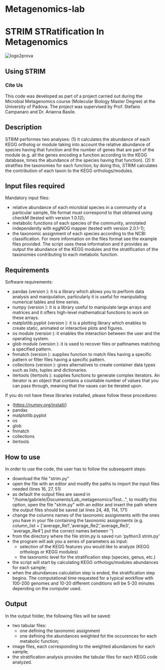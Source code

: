 # Metagenomics-lab
# **STRIM STRatification In Metagenomics** 
![logo2prova](https://repository-images.githubusercontent.com/366718180/d5a34c80-b7d8-11eb-8ca3-0c163cefd5d6)
## Using STRIM

### Cite Us
This code was developed as part of a project carried out during the Microbial Metagenomics course (Molecular Biology Master Degree) at the University of Padova. The project was supervised by Prof. Stefano Campanaro and Dr. Arianna Basile.

## Description
STRIM performes two analyses: (1) it calculates the abundance of each KEGG ortholog or module taking into account the relative abundance of species having that function and the number of genes that are part of the module (e.g. all the genes encoding a function according to the KEGG database, times the abundance of the species having that function). (2) It stratifies the taxonomies for each function; by doing this, STRIM calculates the contribution of each taxon to the KEGG orthologs/modules.

## Input files required
Mandatory input files:
* relative abundance of each microbial species in a community of a particular sample, file format must correspond to that obtained using checkM (tested with version 1.0.12);
* metabolic functions of each species of the community, annotated independently with eggNOG mapper (tested with version 2.0.1-1);
* the taxonomic assignment of each species according to the NCBI classification.
For more information on the files format see the example files provided.
The script uses these information and it provides as output the abundance of the KEGG modules and the stratification of the taxonomies contributing to each metabolic function.

## Requirements
Software requirements:
* pandas (version ): it is a library which allows you to perform data analysis and manipulation, particularly it is useful for manipulating numerical tables and time series.
* numpy (version ): it is a library useful to manipulate large arrays and matrices and it offers high-level mathematical functions to work on these arrays.
* matplotlib.pyplot (version ): it is a plotting library which enables to create static, animated or interactive plots and figures.
* os module (version ): it enables the interaction between the user and the operating system.
* glob module (version ): it is used to recover files or pathnames matching a specified pattern.
* fnmatch (version ): supplies function to match files having a specific pattern or filter files having a specific pattern.
* collections (version ): gives alternatives to create container data types such as lists, tuples and dictionaries.
* itertools (itertools ): supplies functions to generate complex iterators. An iterator is an object that contains a countable number of values that you can pass through, meaning that the vaues can be iterated upon.

If you do not have these libraries installed, please follow these procedures:
- (https://numpy.org/install/)
- pandas
- matplotlib.pyplot
- os
- glob
- fnmatch
- collections
- itertools

## How to use 
In order to use the code, the user has to follow the subsequent steps:
* download the file "strim.py"
* open the file with an editor and modify the paths to import the input files needed (lines 16, 27, 51)
* as default the output files are saved in "/home/gabriele/Documents/Lab_metagenomics/Test...", to modify this option, open the file "strim.py" with an editor and insert the path where the output files should be saved (at lines 24, 48, 114, 171)
* change the columns names of the taxonomic assignments with the ones you have in your file containing the taxonomic assignments (e.g. column_list = ['average_Re1','average_Re2','average_Re3', 'average_Re4'] put the correct names between '')
* from the directory where the file strim.py is saved run 'python3 strim.py'
* the program will ask you a series of parameters as input:
  - selection of the KEGG features you would like to analyze (KEGG orthologs or KEGG modules)
  - the taxonomic level for the stratification step (species, genus, etc.)
* the script will start by calculating KEGG orthologs/modules abundances for each sample;
* when the abundances calculation step is ended, the stratification step begins.
The computational time requested for a typical workflow with 100-200 genomes and 10-20 different conditions will be 5-20 minutes depending on the computer used.

## Output
In the output folder, the following files will be saved:
* two tabular files:
  - one defining the taxonomic assignment
  - one defining the abundances weighted fot the occurences for each metabolic function;
* image files, each corresponding to the weighted abundances for each sample;
* the stratification analysis provides the tabular files for each KEGG code analyzed.
